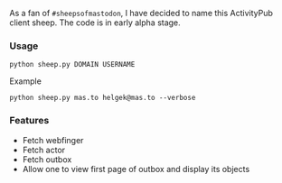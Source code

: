 As a fan of `#sheepsofmastodon`, I have decided to name this ActivityPub client sheep. The code is in early alpha stage.

### Usage

```
python sheep.py DOMAIN USERNAME
```

Example

```
python sheep.py mas.to helgek@mas.to --verbose
```

### Features

- Fetch webfinger
- Fetch actor
- Fetch outbox
- Allow one to view first page of outbox and display its objects
